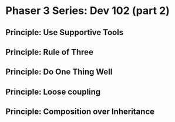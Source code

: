 # Phaser 3 Series: Dev 102 (part 2)

## Principle: Use Supportive Tools

## Principle: Rule of Three

## Principle: Do One Thing Well

## Principle: Loose coupling

## Principle: Composition over Inheritance
